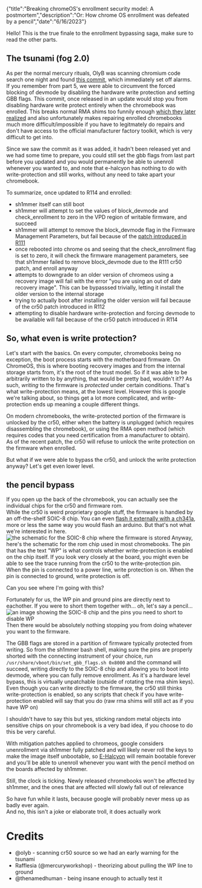 {"title":"Breaking chromeOS's enrollment security model: A postmortem","description":"Or: How chrome OS enrollment was defeated by a pencil","date":"6/16/2023"}

Hello! This is the true finale to the enrollment bypassing saga, make sure to read the other parts.

## The tsunami (fog 2.0)
As per the normal mercury rituals, OlyB was scanning chromium code search one night and found [this commit](https://chromium.googlesource.com/chromiumos/platform/ec/+/53a6bef971baa7110b6c2367554acf8b77331fb6%5E%21/#F1),
which immediately set off alarms. If you remember from part 5, we were able to circumvent the forced blocking of devmode by disabling the hardware write protection and setting GBB flags.
This commit, once released in an update would stop you from disabling hardware write protect entirely when the chromebook was enrolled. This breaks normal RMA shims too funnily enough
[which they later realized](https://chromium.googlesource.com/chromiumos/platform/ec/+/46fd92b93d48ce3c162ae2dd66a698faf3e6ad02) and also unfortunately makes repairing enrolled chromebooks much more difficult/impossible if you have to legitmately do repairs and don't have access to the official manufacturer factory toolkit, which is very difficult to get into.

Since we saw the commit as it was added, it hadn't been released yet and we had some time to prepare, you could still set the gbb flags from last part before you updated and you would permanently be able to unenroll whenever you wanted to, and
note that e-halcyon has nothing to do with write-protection and still works, without any need to take apart your chromebook. 

To summarize, once updated to R114 and enrolled:
- sh1mmer itself can still boot
- sh1mmer will attempt to set the values of block_devmode and check_enrollment to zero in the VPD region of writable firmware, and succeed
- sh1mmer will attempt to remove the block_devmode flag in the Firmware Management Parameters, but fail because of the [patch introduced in R111](https://chromium.googlesource.com/chromiumos/platform/ec/+/563de01ea8af922d1c4a527f7074f03b46812e2a%5E%21/#F0)
- once rebooted into chrome os and seeing that the check_enrollment flag is set to zero, it will check the firmware management parameters, see that sh1mmer failed to remove block_devmode due to the R111 cr50 patch, and enroll anyway
- attempts to downgrade to an older version of chromeos using a recovery image will fail with the error "you are using an out of date recovery image". This can be bypasssed trivially, letting it install the older version to the internal storage
- trying to actually boot after installing the older version will fail because of the cr50 patch introduced in R112
- attempting to disable hardware write-protection and forcing devmode to be available will fail because of the cr50 patch introduced in R114

## So, what even is write protection?
Let's start with the basics. On every computer, chromebooks being no exception, the boot process starts with the motherboard firmware. On ChromeOS, this is where booting recovery images and from the internal storage starts from, it's the root of the trust model. So if it was able to be arbitrarily written to by anything, that would be pretty bad, wouldn't it??
As such, *writing* to the firmware is *protected* under certain conditions. That's what write-protection means, at the lowest level. However this is google we're talking about, so things get a lot more complicated, and write-protection ends up meaning a couple different things.

On modern chromebooks, the write-protected portion of the firmware is unlocked by the cr50, either when the battery is unplugged (which requires disassembling the chromebook), or using the RMA open method (which requires codes that you need certification from a manufacturer to obtain).
As of the recent patch, the cr50 will refuse to unlock the write protection on the firmware when enrolled.

But what if we were able to bypass the cr50, and unlock the write protection anyway? Let's get even lower level.
## the pencil bypass
If you open up the back of the chromebook, you can actually see the individual chips for the cr50 and firmware rom.<br>
While the cr50 is weird proprietary google stuff, the firmware is handled by an off-the-shelf SOIC-8 chip. You can even [flash it externally with a ch341a](https://wiki.mrchromebox.tech/Unbricking), more or less the same way you would flash an arduino. But that's not what we're interested in here.
![the schematic for the SOIC-8 chip where the firmware is stored](static/breaking/romchip.png)
Anyway, here's the schematic for the rom chip used in most chromebooks. The pin that has the text "WP" is what controls whether write-protection is enabled on the chip itself.
If you look very closely at the board, you might even be able to see the trace running from the cr50 to the write-protection pin. When the pin is connected to a power line, write protection is on. When the pin is connected to ground, write protection is off.

Can you see where I'm going with this?

Fortunately for us, the WP pin and ground pins are directly next to eachother. If you were to short them together with... oh, let's say a pencil...
![an image showing the SOIC-8 chip and the pins you need to short to disable WP](static/breaking/shorting.jpg)
Then there would be absolutely nothing stopping you from doing whatever you want to the firmware.

The GBB flags are stored in a partition of firmware typically protected from writing. So from the sh1mmer bash shell, making sure the pins are properly shorted with the connecting instrument of your choice, run `/usr/share/vboot/bin/set_gbb_flags.sh 0x8000` and the command will succeed, writing directly to the SOIC-8 chip and allowing you to boot into devmode, where you can fully remove enrollment. As it's a hardware level bypass, this is virtually unpatchable (outside of rotating the rma shim keys).<br>
Even though you can write directly to the firmware, the cr50 still thinks write-protection is enabled, so any scripts that check if you have write-protection enabled will say that you do (raw rma shims will still act as if you have WP on)

I shouldn't have to say this but yes, sticking random metal objects into sensitive chips on your chromebook is a very bad idea, if you choose to do this be very careful.

With mitigation patches applied to chromeos, google considers unenrollment via sh1mmer fully patched and will likely never roll the keys to make the image itself unbootable, so [E-Halcyon](https://fog.gay) will remain bootable forever and you'll be able to unenroll whenever you want with the pencil method on the boards affected by sh1mmer.

Still, the clock is ticking. Newly released chromebooks won't be affected by sh1mmer, and the ones that are affected will slowly fall out of relevance

So have fun while it lasts, because google will probably never mess up as badly ever again.<br>
And no, this isn't a joke or elaborate troll, it does actually work

# Credits
- @olyb - scanning cr50 source so we had an early warning for the tsunami
- Rafflesia (@mercuryworkshop) - theorizing about pulling the WP line to ground
- @thenamedhuman - being insane enough to actually test it
